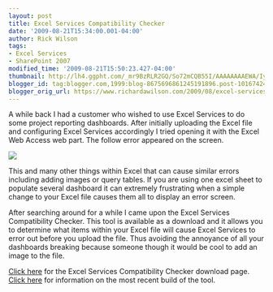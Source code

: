```yaml
---
layout: post
title: Excel Services Compatibility Checker
date: '2009-08-21T15:34:00.001-04:00'
author: Rick Wilson
tags:
- Excel Services
- SharePoint 2007
modified_time: '2009-08-21T15:50:23.427-04:00'
thumbnail: http://lh4.ggpht.com/_mr9BzRLR2GQ/So72mCQB55I/AAAAAAAAEWA/Iy1PKCHvjow/s72-c/warning_thumb_3F2EBBCC.jpg
blogger_id: tag:blogger.com,1999:blog-8675696861245191896.post-1016742437722669664
blogger_orig_url: https://www.richardawilson.com/2009/08/excel-services-compatibility-checker_21.html
---
```



A while back I had a customer who wished to use Excel Services to do some project reporting dashboards.  After initially uploading the Excel file and configuring Excel Services accordingly I tried opening it with the Excel Web Access web part.  The follow error appeared on the screen.

[![](http://lh4.ggpht.com/_mr9BzRLR2GQ/So72mCQB55I/AAAAAAAAEWA/Iy1PKCHvjow/s400/warning_thumb_3F2EBBCC.jpg)](http://lh4.ggpht.com/_mr9BzRLR2GQ/So72mCQB55I/AAAAAAAAEWA/Iy1PKCHvjow/s800/warning_thumb_3F2EBBCC.jpg)

This and many other things within Excel that can cause similar errors including adding images  or query tables.  If you are using one excel sheet to populate several dashboard it can extremely frustrating when a simple change to your Excel file causes them all to display an error screen.

After searching around for a while I came upon the Excel Services Compatibility Checker.  This tool is available as a download and it allows you to determine what items within your Excel file will cause Excel Services to error out before you upload the file.  Thus avoiding the annoyance of all your dashboards breaking because someone though it would be cool to add an image to the file.

[Click here](http://blogs.msdn.com/cumgranosalis/pages/excel-services-compatibility-checker-download-page.aspx) for the Excel Services Compatibility Checker download page.
[Click here](http://blogs.msdn.com/cumgranosalis/archive/2007/09/14/excel-services-compatibility-checker-build-914-autofix-external-references-finer-control-over-available-checks.aspx) for information on the most recent build of the tool.

